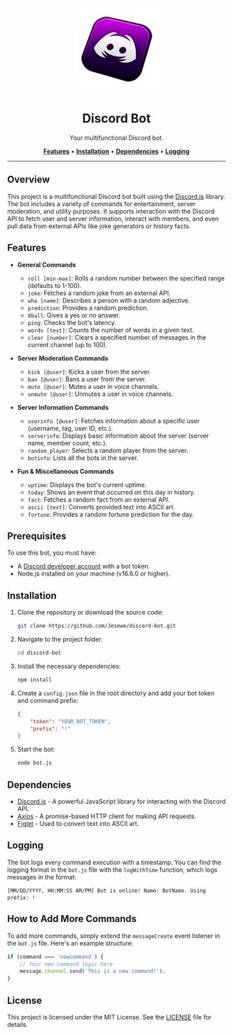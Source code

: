 <div align="center">
   <img src="src/img/icon.png" alt="Discord Bot" width="200" height="200">
   <h1>Discord Bot</h1>
   <p>Your multifunctional Discord bot.</p>
   <a href="#features"><strong>Features</strong></a> •
   <a href="#installation"><strong>Installation</strong></a> •
   <a href="#dependencies"><strong>Dependencies</strong></a> •
   <a href="#logging"><strong>Logging</strong></a>
</div>

---

## Overview

This project is a multifunctional Discord bot built using the [Discord.js](https://discord.js.org/) library. The bot includes a variety of commands for entertainment, server moderation, and utility purposes. It supports interaction with the Discord API to fetch user and server information, interact with members, and even pull data from external APIs like joke generators or history facts.

## Features

- **General Commands**
  - `roll [min-max]`: Rolls a random number between the specified range (defaults to 1-100).
  - `joke`: Fetches a random joke from an external API.
  - `who [name]`: Describes a person with a random adjective.
  - `prediction`: Provides a random prediction.
  - `8ball`: Gives a yes or no answer.
  - `ping`: Checks the bot's latency.
  - `words [text]`: Counts the number of words in a given text.
  - `clear [number]`: Clears a specified number of messages in the current channel (up to 100).
  
- **Server Moderation Commands**
  - `kick [@user]`: Kicks a user from the server.
  - `ban [@user]`: Bans a user from the server.
  - `mute [@user]`: Mutes a user in voice channels.
  - `unmute [@user]`: Unmutes a user in voice channels.

- **Server Information Commands**
  - `userinfo [@user]`: Fetches information about a specific user (username, tag, user ID, etc.).
  - `serverinfo`: Displays basic information about the server (server name, member count, etc.).
  - `random_player`: Selects a random player from the server.
  - `botinfo`: Lists all the bots in the server.

- **Fun & Miscellaneous Commands**
  - `uptime`: Displays the bot's current uptime.
  - `today`: Shows an event that occurred on this day in history.
  - `fact`: Fetches a random fact from an external API.
  - `ascii [text]`: Converts provided text into ASCII art.
  - `fortune`: Provides a random fortune prediction for the day.

## Prerequisites

To use this bot, you must have:
- A [Discord developer account](https://discord.com/developers/applications) with a bot token.
- Node.js installed on your machine (v16.6.0 or higher).

## Installation

1. Clone the repository or download the source code:
   ```bash
   git clone https://github.com/Jesewe/discord-bot.git
   ```

2. Navigate to the project folder:
   ```bash
   cd discord-bot
   ```

3. Install the necessary dependencies:
   ```bash
   npm install
   ```

4. Create a `config.json` file in the root directory and add your bot token and command prefix:
   ```json
   {
       "token": "YOUR_BOT_TOKEN",
       "prefix": "!"
   }
   ```

5. Start the bot:
   ```bash
   node bot.js
   ```

## Dependencies

- [Discord.js](https://discord.js.org/) - A powerful JavaScript library for interacting with the Discord API.
- [Axios](https://axios-http.com/) - A promise-based HTTP client for making API requests.
- [Figlet](https://www.npmjs.com/package/figlet) - Used to convert text into ASCII art.

## Logging

The bot logs every command execution with a timestamp. You can find the logging format in the `bot.js` file with the `logWithTime` function, which logs messages in the format:
```
[MM/DD/YYYY, HH:MM:SS AM/PM] Bot is online! Name: BotName. Using prefix: !
```

## How to Add More Commands

To add more commands, simply extend the `messageCreate` event listener in the `bot.js` file. Here's an example structure:

```javascript
if (command === 'newcommand') {
    // Your new command logic here
    message.channel.send('This is a new command!');
}
```

## License

This project is licensed under the MIT License. See the [LICENSE](LICENSE) file for details.
